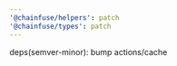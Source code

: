 ```yaml
---
'@chainfuse/helpers': patch
'@chainfuse/types': patch
---
```


deps(semver-minor): bump actions/cache
